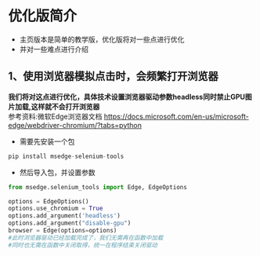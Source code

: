 # 优化版简介
* 主页版本是简单的教学版，优化版将对一些点进行优化
* 并对一些难点进行介绍
## 1、使用浏览器模拟点击时，会频繁打开浏览器
**我们将对这点进行优化，具体技术设置浏览器驱动参数headless同时禁止GPU图片加载,这样就不会打开浏览器** <br/>
参考资料:微软Edge浏览器文档 <https://docs.microsoft.com/en-us/microsoft-edge/webdriver-chromium/?tabs=python>

* 需要先安装一个包
~~~python
pip install msedge-selenium-tools
~~~

* 然后导入包，并设置参数
~~~python
from msedge.selenium_tools import Edge, EdgeOptions

options = EdgeOptions()
options.use_chromium = True
options.add_argument('headless')
options.add_argument("disable-gpu")
browser = Edge(options=options)
#此时浏览器驱动已经加载完成了，我们无需再在函数中加载
#同时也无需在函数中关闭取得，统一在程序结束关闭驱动
~~~
